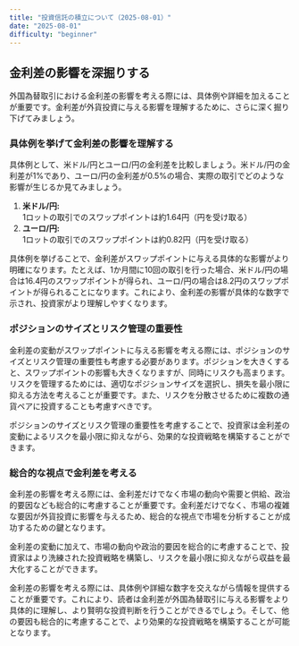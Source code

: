 ```yaml
---
title: "投資信託の積立について（2025-08-01）"
date: "2025-08-01"
difficulty: "beginner"
---
```


## 金利差の影響を深掘りする

外国為替取引における金利差の影響を考える際には、具体例や詳細を加えることが重要です。金利差が外貨投資に与える影響を理解するために、さらに深く掘り下げてみましょう。

### 具体例を挙げて金利差の影響を理解する

具体例として、米ドル/円とユーロ/円の金利差を比較しましょう。米ドル/円の金利差が1%であり、ユーロ/円の金利差が0.5%の場合、実際の取引でどのような影響が生じるか見てみましょう。

1. **米ドル/円:** 1ロットの取引でのスワップポイントは約1.64円（円を受け取る）
2. **ユーロ/円:** 1ロットの取引でのスワップポイントは約0.82円（円を受け取る）

具体例を挙げることで、金利差がスワップポイントに与える具体的な影響がより明確になります。たとえば、1か月間に10回の取引を行った場合、米ドル/円の場合は16.4円のスワップポイントが得られ、ユーロ/円の場合は8.2円のスワップポイントが得られることになります。これにより、金利差の影響が具体的な数字で示され、投資家がより理解しやすくなります。

### ポジションのサイズとリスク管理の重要性

金利差の変動がスワップポイントに与える影響を考える際には、ポジションのサイズとリスク管理の重要性も考慮する必要があります。ポジションを大きくすると、スワップポイントの影響も大きくなりますが、同時にリスクも高まります。リスクを管理するためには、適切なポジションサイズを選択し、損失を最小限に抑える方法を考えることが重要です。また、リスクを分散させるために複数の通貨ペアに投資することも考慮すべきです。

ポジションのサイズとリスク管理の重要性を考慮することで、投資家は金利差の変動によるリスクを最小限に抑えながら、効果的な投資戦略を構築することができます。

### 総合的な視点で金利差を考える

金利差の影響を考える際には、金利差だけでなく市場の動向や需要と供給、政治的要因なども総合的に考慮することが重要です。金利差だけでなく、市場の複雑な要因が外貨投資に影響を与えるため、総合的な視点で市場を分析することが成功するための鍵となります。

金利差の変動に加えて、市場の動向や政治的要因を総合的に考慮することで、投資家はより洗練された投資戦略を構築し、リスクを最小限に抑えながら収益を最大化することができます。

金利差の影響を考える際には、具体例や詳細な数字を交えながら情報を提供することが重要です。これにより、読者は金利差が外国為替取引に与える影響をより具体的に理解し、より賢明な投資判断を行うことができるでしょう。そして、他の要因も総合的に考慮することで、より効果的な投資戦略を構築することが可能となります。
